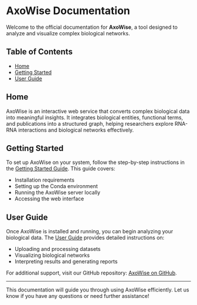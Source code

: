 # AxoWise Documentation

Welcome to the official documentation for **AxoWise**, a tool designed to analyze and visualize complex biological networks.

## Table of Contents
- [Home](#home)
- [Getting Started](getting_started.md)
- [User  Guide](user_guide.md)

## Home
AxoWise is an interactive web service that converts complex biological data into meaningful insights. It integrates biological entities, functional terms, and publications into a structured graph, helping researchers explore RNA-RNA interactions and biological networks effectively.

## Getting Started
To set up AxoWise on your system, follow the step-by-step instructions in the [Getting Started Guide](getting_started.md). This guide covers:
- Installation requirements
- Setting up the Conda environment
- Running the AxoWise server locally
- Accessing the web interface

## User Guide
Once AxoWise is installed and running, you can begin analyzing your biological data. The [User  Guide](user_guide.md) provides detailed instructions on:
- Uploading and processing datasets
- Visualizing biological networks
- Interpreting results and generating reports

For additional support, visit our GitHub repository: [AxoWise on GitHub](https://github.com/BackofenLab/AxoWise).

---
This documentation will guide you through using AxoWise efficiently. Let us know if you have any questions or need further assistance!

